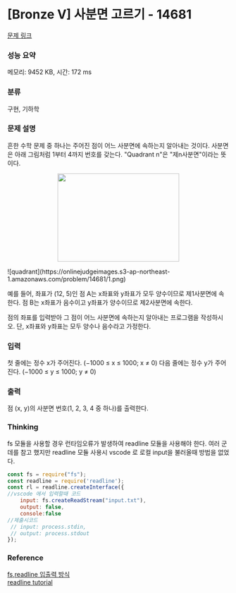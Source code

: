 # [Bronze V] 사분면 고르기 - 14681 

[문제 링크](https://www.acmicpc.net/problem/14681) 

### 성능 요약

메모리: 9452 KB, 시간: 172 ms

### 분류

구현, 기하학

### 문제 설명

<p>흔한 수학 문제 중 하나는 주어진 점이 어느 사분면에 속하는지 알아내는 것이다. 사분면은 아래 그림처럼 1부터 4까지 번호를 갖는다. "Quadrant n"은 "제n사분면"이라는 뜻이다.</p>

<p style="text-align: center;"><img alt="" src="" style="width: 276px; height: 200px;"></p>
![quadrant](https://onlinejudgeimages.s3-ap-northeast-1.amazonaws.com/problem/14681/1.png)

<p>예를 들어, 좌표가 (12, 5)인 점 A는 x좌표와 y좌표가 모두 양수이므로 제1사분면에 속한다. 점 B는 x좌표가 음수이고 y좌표가 양수이므로 제2사분면에 속한다.</p>

<p>점의 좌표를 입력받아 그 점이 어느 사분면에 속하는지 알아내는 프로그램을 작성하시오. 단, x좌표와 y좌표는 모두 양수나 음수라고 가정한다.</p>

### 입력 

 <p>첫 줄에는 정수 x가 주어진다. (−1000 ≤ x ≤ 1000; x ≠ 0) 다음 줄에는 정수 y가 주어진다. (−1000 ≤ y ≤ 1000; y ≠ 0)</p>

### 출력 

 <p>점 (x, y)의 사분면 번호(1, 2, 3, 4 중 하나)를 출력한다.</p>

### Thinking
fs 모듈을 사용할 경우 런타임오류가 발생하여 readline 모듈을 사용해야 한다. 
여러 군데를 참고 했지만 readline 모듈 사용시 vscode 로 로컬 input을 불러올때 방법을 없었다. 

```javascript
const fs = require("fs");
const readline = require('readline');
const rl = readline.createInterface({
//vscode 에서 입력할때 코드
    input: fs.createReadStream("input.txt"),
    output: false,
    console:false
//제출시코드 
 // input: process.stdin,
 // output: process.stdout
});
```
### Reference
[fs,readline 입출력 방식](https://nyang-in.tistory.com/156) </br>
[readline tutorial](https://www.youtube.com/watch?v=dKYNLjtTtXw)
